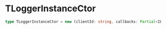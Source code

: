 # TLoggerInstanceCtor

```ts
type TLoggerInstanceCtor = new (clientId: string, callbacks: Partial<ILoggerInstanceCallbacks>) => ILoggerInstance;
```


